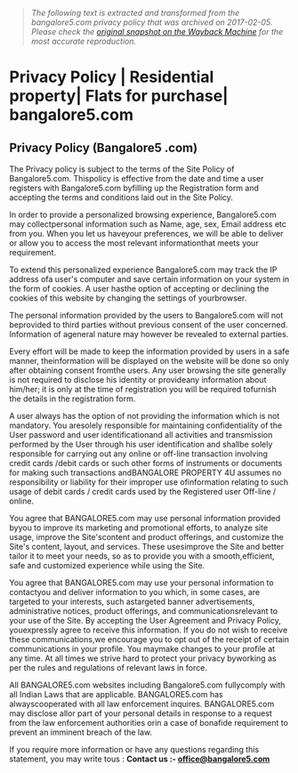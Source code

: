 > *The following text is extracted and transformed from the bangalore5.com privacy policy that was archived on 2017-02-05. Please check the [original snapshot on the Wayback Machine](https://web.archive.org/web/20170205101255id_/http%3A//bangalore5.com/privacy.php) for the most accurate reproduction.*

# Privacy Policy | Residential property| Flats for purchase| bangalore5.com

## Privacy Policy (Bangalore5 .com)

  


The Privacy policy is subject to the terms of the Site Policy of Bangalore5.com. Thispolicy is effective from the date and time a user registers with Bangalore5.com byfilling up the Registration form and accepting the terms and conditions laid out in the Site Policy.

In order to provide a personalized browsing experience, Bangalore5.com may collectpersonal information such as Name, age, sex, Email address etc from you. When you let us haveyour preferences, we will be able to deliver or allow you to access the most relevant informationthat meets your requirement.

To extend this personalized experience Bangalore5.com may track the IP address ofa user's computer and save certain information on your system in the form of cookies. A user hasthe option of accepting or declining the cookies of this website by changing the settings of yourbrowser.

The personal information provided by the users to Bangalore5.com will not beprovided to third parties without previous consent of the user concerned. Information of ageneral nature may however be revealed to external parties.

Every effort will be made to keep the information provided by users in a safe manner, theinformation will be displayed on the website will be done so only after obtaining consent fromthe users. Any user browsing the site generally is not required to disclose his identity or provideany information about him/her; it is only at the time of registration you will be required tofurnish the details in the registration form.

A user always has the option of not providing the information which is not mandatory. You aresolely responsible for maintaining confidentiality of the User password and user identificationand all activities and transmission performed by the User through his user identification and shallbe solely responsible for carrying out any online or off-line transaction involving credit cards /debit cards or such other forms of instruments or documents for making such transactions andBANGALORE PROPERTY 4U assumes no responsibility or liability for their improper use ofinformation relating to such usage of debit cards / credit cards used by the Registered user Off-line / online.

You agree that BANGALORE5.com may use personal information provided byyou to improve its marketing and promotional efforts, to analyze site usage, improve the Site'scontent and product offerings, and customize the Site's content, layout, and services. These usesimprove the Site and better tailor it to meet your needs, so as to provide you with a smooth,efficient, safe and customized experience while using the Site.

You agree that BANGALORE5.com may use your personal information to contactyou and deliver information to you which, in some cases, are targeted to your interests, such astargeted banner advertisements, administrative notices, product offerings, and communicationsrelevant to your use of the Site. By accepting the User Agreement and Privacy Policy, youexpressly agree to receive this information. If you do not wish to receive these communications,we encourage you to opt out of the receipt of certain communications in your profile. You maymake changes to your profile at any time. At all times we strive hard to protect your privacy byworking as per the rules and regulations of relevant laws in force.

All BANGALORE5.com websites including Bangalore5.com fullycomply with all Indian Laws that are applicable. BANGALORE5.com has alwayscooperated with all law enforcement inquires. BANGALORE5.com may disclose allor part of your personal details in response to a request from the law enforcement authorities orin a case of bonafide requirement to prevent an imminent breach of the law.

If you require more information or have any questions regarding this statement, you may write tous : **Contact us :- office@bangalore5.com**

  

